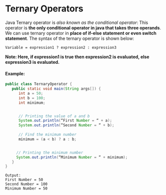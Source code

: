 # Ternary Operators

Java Ternary operator is *also known as the conditional operator*: This operator is **the only conditional operator in java that takes three operands**. We can use ternary operator in **place of if-else statement or even switch statement**. The syntax of the ternary operator is shown below:

```Syntax
Variable = expression1 ? expression2 : expression3
```

**Note: Here, if expression1 is true then expression2 is evaluated, else expression3 is evaluated.**

#### Example:
 
```Java
public class TernaryOperator {
   public static void main(String args[]) {
      int a = 50;
      int b = 100;
      int minimum;


      // Printing the value of a and b
      System.out.println(“First Number = “ + a);
      System.out.println(“Second Number = “ + b);
     
      // Find the minimum number 
      minimum = (a < b) ? a : b;


     // Printing the minimum number
     System.out.println(“Minimum Number = “ + minimum);
   }
}     
``` 

```
Output:
First Number = 50
Second Number = 100
Minimum Number = 50
``` 